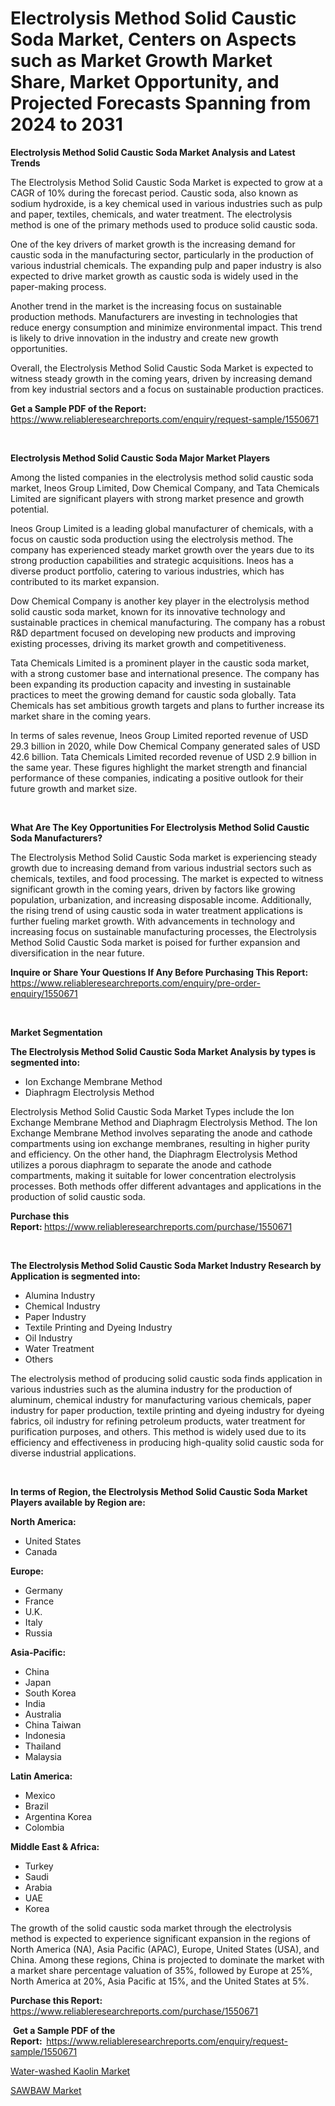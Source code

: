 <p><h1>Electrolysis Method Solid Caustic Soda Market, Centers on Aspects such as Market Growth Market Share, Market Opportunity, and Projected Forecasts Spanning from 2024 to 2031</h1></p><p><strong>Electrolysis Method Solid Caustic Soda Market Analysis and Latest Trends</strong></p>
<p><p>The Electrolysis Method Solid Caustic Soda Market is expected to grow at a CAGR of 10% during the forecast period. Caustic soda, also known as sodium hydroxide, is a key chemical used in various industries such as pulp and paper, textiles, chemicals, and water treatment. The electrolysis method is one of the primary methods used to produce solid caustic soda.</p><p>One of the key drivers of market growth is the increasing demand for caustic soda in the manufacturing sector, particularly in the production of various industrial chemicals. The expanding pulp and paper industry is also expected to drive market growth as caustic soda is widely used in the paper-making process.</p><p>Another trend in the market is the increasing focus on sustainable production methods. Manufacturers are investing in technologies that reduce energy consumption and minimize environmental impact. This trend is likely to drive innovation in the industry and create new growth opportunities.</p><p>Overall, the Electrolysis Method Solid Caustic Soda Market is expected to witness steady growth in the coming years, driven by increasing demand from key industrial sectors and a focus on sustainable production practices.</p></p>
<p><strong>Get a Sample PDF of the Report:&nbsp;</strong> <a href="https://www.reliableresearchreports.com/enquiry/request-sample/1550671">https://www.reliableresearchreports.com/enquiry/request-sample/1550671</a></p>
<p>&nbsp;</p>
<p><strong>Electrolysis Method Solid Caustic Soda Major Market Players</strong></p>
<p><p>Among the listed companies in the electrolysis method solid caustic soda market, Ineos Group Limited, Dow Chemical Company, and Tata Chemicals Limited are significant players with strong market presence and growth potential.</p><p>Ineos Group Limited is a leading global manufacturer of chemicals, with a focus on caustic soda production using the electrolysis method. The company has experienced steady market growth over the years due to its strong production capabilities and strategic acquisitions. Ineos has a diverse product portfolio, catering to various industries, which has contributed to its market expansion.</p><p>Dow Chemical Company is another key player in the electrolysis method solid caustic soda market, known for its innovative technology and sustainable practices in chemical manufacturing. The company has a robust R&D department focused on developing new products and improving existing processes, driving its market growth and competitiveness.</p><p>Tata Chemicals Limited is a prominent player in the caustic soda market, with a strong customer base and international presence. The company has been expanding its production capacity and investing in sustainable practices to meet the growing demand for caustic soda globally. Tata Chemicals has set ambitious growth targets and plans to further increase its market share in the coming years.</p><p>In terms of sales revenue, Ineos Group Limited reported revenue of USD 29.3 billion in 2020, while Dow Chemical Company generated sales of USD 42.6 billion. Tata Chemicals Limited recorded revenue of USD 2.9 billion in the same year. These figures highlight the market strength and financial performance of these companies, indicating a positive outlook for their future growth and market size.</p></p>
<p>&nbsp;</p>
<p><strong>What Are The Key Opportunities For Electrolysis Method Solid Caustic Soda Manufacturers?</strong></p>
<p><p>The Electrolysis Method Solid Caustic Soda market is experiencing steady growth due to increasing demand from various industrial sectors such as chemicals, textiles, and food processing. The market is expected to witness significant growth in the coming years, driven by factors like growing population, urbanization, and increasing disposable income. Additionally, the rising trend of using caustic soda in water treatment applications is further fueling market growth. With advancements in technology and increasing focus on sustainable manufacturing processes, the Electrolysis Method Solid Caustic Soda market is poised for further expansion and diversification in the near future.</p></p>
<p><strong>Inquire or Share Your Questions If Any Before Purchasing This Report:</strong> <a href="https://www.reliableresearchreports.com/enquiry/pre-order-enquiry/1550671">https://www.reliableresearchreports.com/enquiry/pre-order-enquiry/1550671</a></p>
<p>&nbsp;</p>
<p><strong>Market Segmentation</strong></p>
<p><strong>The Electrolysis Method Solid Caustic Soda Market Analysis by types is segmented into:</strong></p>
<p><ul><li>Ion Exchange Membrane Method</li><li>Diaphragm Electrolysis Method</li></ul></p>
<p><p>Electrolysis Method Solid Caustic Soda Market Types include the Ion Exchange Membrane Method and Diaphragm Electrolysis Method. The Ion Exchange Membrane Method involves separating the anode and cathode compartments using ion exchange membranes, resulting in higher purity and efficiency. On the other hand, the Diaphragm Electrolysis Method utilizes a porous diaphragm to separate the anode and cathode compartments, making it suitable for lower concentration electrolysis processes. Both methods offer different advantages and applications in the production of solid caustic soda.</p></p>
<p><strong>Purchase this Report:&nbsp;</strong><a href="https://www.reliableresearchreports.com/purchase/1550671">https://www.reliableresearchreports.com/purchase/1550671</a></p>
<p>&nbsp;</p>
<p><strong>The Electrolysis Method Solid Caustic Soda Market Industry Research by Application is segmented into:</strong></p>
<p><ul><li>Alumina Industry</li><li>Chemical Industry</li><li>Paper Industry</li><li>Textile Printing and Dyeing Industry</li><li>Oil Industry</li><li>Water Treatment</li><li>Others</li></ul></p>
<p><p>The electrolysis method of producing solid caustic soda finds application in various industries such as the alumina industry for the production of aluminum, chemical industry for manufacturing various chemicals, paper industry for paper production, textile printing and dyeing industry for dyeing fabrics, oil industry for refining petroleum products, water treatment for purification purposes, and others. This method is widely used due to its efficiency and effectiveness in producing high-quality solid caustic soda for diverse industrial applications.</p></p>
<p>&nbsp;</p>
<p><strong>In terms of Region, the Electrolysis Method Solid Caustic Soda Market Players available by Region are:</strong></p>
<p>
    <p> <strong> North America: </strong>
        <ul>
            <li>United States</li>
            <li>Canada</li>
        </ul>
        </p> 
    <p> <strong> Europe: </strong>
        <ul>
            <li>Germany</li>
            <li>France</li>
            <li>U.K.</li>
            <li>Italy</li>
            <li>Russia</li>
        </ul>
        </p> 
    <p> <strong> Asia-Pacific: </strong>
        <ul>
            <li>China</li>
            <li>Japan</li>
            <li>South Korea</li>
            <li>India</li>
            <li>Australia</li>
            <li>China Taiwan</li>
            <li>Indonesia</li>
            <li>Thailand</li>
            <li>Malaysia</li>
        </ul>
        </p> 
    <p> <strong> Latin America: </strong>
        <ul>
            <li>Mexico</li>
            <li>Brazil</li>
            <li>Argentina Korea</li>
            <li>Colombia</li>
        </ul>
        </p> 
    <p> <strong> Middle East & Africa: </strong>
        <ul>
            <li>Turkey</li>
            <li>Saudi</li>
            <li>Arabia</li>
            <li>UAE</li>
            <li>Korea</li>
        </ul>
    </p>
    </p>
<p><p>The growth of the solid caustic soda market through the electrolysis method is expected to experience significant expansion in the regions of North America (NA), Asia Pacific (APAC), Europe, United States (USA), and China. Among these regions, China is projected to dominate the market with a market share percentage valuation of 35%, followed by Europe at 25%, North America at 20%, Asia Pacific at 15%, and the United States at 5%.</p></p>
<p><strong>Purchase this Report: </strong><a href="https://www.reliableresearchreports.com/purchase/1550671">https://www.reliableresearchreports.com/purchase/1550671</a></p>
<p>&nbsp;<strong>Get a Sample PDF of the Report:&nbsp;&nbsp;</strong><a href="https://www.reliableresearchreports.com/enquiry/request-sample/1550671">https://www.reliableresearchreports.com/enquiry/request-sample/1550671</a></p>
<p><strong></strong></p>
<p><p><a href="https://github.com/ruddyyedelwadw/Market-Research-Report-List-1/blob/main/water-washed-kaolin-market.md">Water-washed Kaolin Market</a></p><p><a href="https://angry-finch-aaf.notion.site/SAWBAW-Market-Research-Report-Reveals-The-Latest-Trends-And-Opportunities-of-this-Market-for-Period--9a0f45cbd4234b9181e0e52f9538714a">SAWBAW Market</a></p></p>